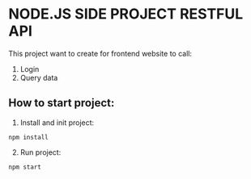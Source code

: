 # NODE.JS SIDE PROJECT RESTFUL API
This project want to create for frontend website to call:
1. Login
2. Query data

## How to start project:

1. Install and init project:

```npm install```

2. Run project:

```npm start```